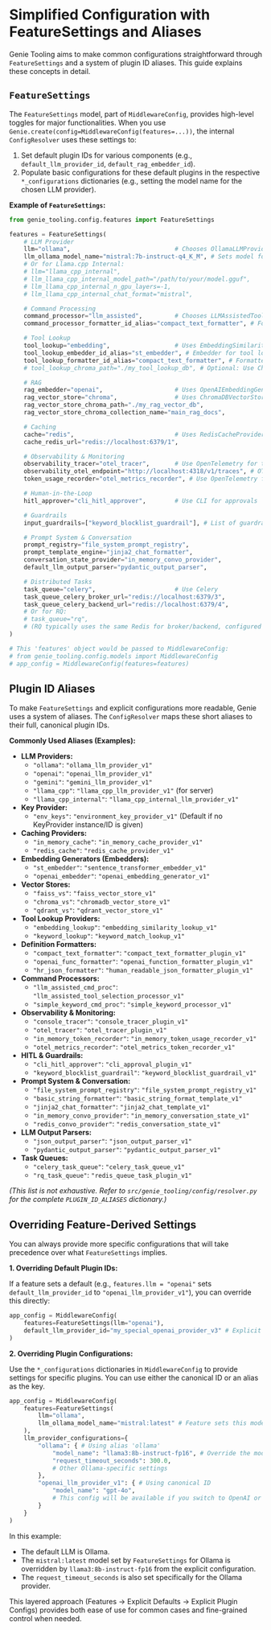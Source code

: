 # Simplified Configuration with FeatureSettings and Aliases

Genie Tooling aims to make common configurations straightforward through `FeatureSettings` and a system of plugin ID aliases. This guide explains these concepts in detail.

## `FeatureSettings`

The `FeatureSettings` model, part of `MiddlewareConfig`, provides high-level toggles for major functionalities. When you use `Genie.create(config=MiddlewareConfig(features=...))`, the internal `ConfigResolver` uses these settings to:

1.  Set default plugin IDs for various components (e.g., `default_llm_provider_id`, `default_rag_embedder_id`).
2.  Populate basic configurations for these default plugins in the respective `*_configurations` dictionaries (e.g., setting the model name for the chosen LLM provider).

**Example of `FeatureSettings`:**

```python
from genie_tooling.config.features import FeatureSettings

features = FeatureSettings(
    # LLM Provider
    llm="ollama",                             # Chooses OllamaLLMProviderPlugin
    llm_ollama_model_name="mistral:7b-instruct-q4_K_M", # Sets model for Ollama
    # Or for Llama.cpp Internal:
    # llm="llama_cpp_internal",
    # llm_llama_cpp_internal_model_path="/path/to/your/model.gguf",
    # llm_llama_cpp_internal_n_gpu_layers=-1,
    # llm_llama_cpp_internal_chat_format="mistral",

    # Command Processing
    command_processor="llm_assisted",         # Chooses LLMAssistedToolSelectionProcessorPlugin
    command_processor_formatter_id_alias="compact_text_formatter", # Formatter for LLM prompt

    # Tool Lookup
    tool_lookup="embedding",                  # Uses EmbeddingSimilarityLookupProvider
    tool_lookup_embedder_id_alias="st_embedder", # Embedder for tool lookup
    tool_lookup_formatter_id_alias="compact_text_formatter", # Formatter for tool indexing
    # tool_lookup_chroma_path="./my_tool_lookup_db", # Optional: Use ChromaDB for tool lookup embeddings

    # RAG
    rag_embedder="openai",                    # Uses OpenAIEmbeddingGenerator for RAG
    rag_vector_store="chroma",                # Uses ChromaDBVectorStore for RAG
    rag_vector_store_chroma_path="./my_rag_vector_db",
    rag_vector_store_chroma_collection_name="main_rag_docs",

    # Caching
    cache="redis",                            # Uses RedisCacheProvider
    cache_redis_url="redis://localhost:6379/1",

    # Observability & Monitoring
    observability_tracer="otel_tracer",       # Use OpenTelemetry for traces
    observability_otel_endpoint="http://localhost:4318/v1/traces", # OTLP/HTTP endpoint
    token_usage_recorder="otel_metrics_recorder", # Use OpenTelemetry for token metrics

    # Human-in-the-Loop
    hitl_approver="cli_hitl_approver",        # Use CLI for approvals

    # Guardrails
    input_guardrails=["keyword_blocklist_guardrail"], # List of guardrail aliases/IDs

    # Prompt System & Conversation
    prompt_registry="file_system_prompt_registry",
    prompt_template_engine="jinja2_chat_formatter",
    conversation_state_provider="in_memory_convo_provider",
    default_llm_output_parser="pydantic_output_parser",

    # Distributed Tasks
    task_queue="celery",                      # Use Celery
    task_queue_celery_broker_url="redis://localhost:6379/3",
    task_queue_celery_backend_url="redis://localhost:6379/4",
    # Or for RQ:
    # task_queue="rq",
    # (RQ typically uses the same Redis for broker/backend, configured via redis_url in its plugin config)
)

# This 'features' object would be passed to MiddlewareConfig:
# from genie_tooling.config.models import MiddlewareConfig
# app_config = MiddlewareConfig(features=features)
```

## Plugin ID Aliases

To make `FeatureSettings` and explicit configurations more readable, Genie uses a system of aliases. The `ConfigResolver` maps these short aliases to their full, canonical plugin IDs.

**Commonly Used Aliases (Examples):**

*   **LLM Providers:**
    *   `"ollama"`: `"ollama_llm_provider_v1"`
    *   `"openai"`: `"openai_llm_provider_v1"`
    *   `"gemini"`: `"gemini_llm_provider_v1"`
    *   `"llama_cpp"`: `"llama_cpp_llm_provider_v1"` (for server)
    *   `"llama_cpp_internal"`: `"llama_cpp_internal_llm_provider_v1"`
*   **Key Provider:**
    *   `"env_keys"`: `"environment_key_provider_v1"` (Default if no KeyProvider instance/ID is given)
*   **Caching Providers:**
    *   `"in_memory_cache"`: `"in_memory_cache_provider_v1"`
    *   `"redis_cache"`: `"redis_cache_provider_v1"`
*   **Embedding Generators (Embedders):**
    *   `"st_embedder"`: `"sentence_transformer_embedder_v1"`
    *   `"openai_embedder"`: `"openai_embedding_generator_v1"`
*   **Vector Stores:**
    *   `"faiss_vs"`: `"faiss_vector_store_v1"`
    *   `"chroma_vs"`: `"chromadb_vector_store_v1"`
    *   `"qdrant_vs"`: `"qdrant_vector_store_v1"`
*   **Tool Lookup Providers:**
    *   `"embedding_lookup"`: `"embedding_similarity_lookup_v1"`
    *   `"keyword_lookup"`: `"keyword_match_lookup_v1"`
*   **Definition Formatters:**
    *   `"compact_text_formatter"`: `"compact_text_formatter_plugin_v1"`
    *   `"openai_func_formatter"`: `"openai_function_formatter_plugin_v1"`
    *   `"hr_json_formatter"`: `"human_readable_json_formatter_plugin_v1"`
*   **Command Processors:**
    *   `"llm_assisted_cmd_proc"`: `"llm_assisted_tool_selection_processor_v1"`
    *   `"simple_keyword_cmd_proc"`: `"simple_keyword_processor_v1"`
*   **Observability & Monitoring:**
    *   `"console_tracer"`: `"console_tracer_plugin_v1"`
    *   `"otel_tracer"`: `"otel_tracer_plugin_v1"`
    *   `"in_memory_token_recorder"`: `"in_memory_token_usage_recorder_v1"`
    *   `"otel_metrics_recorder"`: `"otel_metrics_token_recorder_v1"`
*   **HITL & Guardrails:**
    *   `"cli_hitl_approver"`: `"cli_approval_plugin_v1"`
    *   `"keyword_blocklist_guardrail"`: `"keyword_blocklist_guardrail_v1"`
*   **Prompt System & Conversation:**
    *   `"file_system_prompt_registry"`: `"file_system_prompt_registry_v1"`
    *   `"basic_string_formatter"`: `"basic_string_format_template_v1"`
    *   `"jinja2_chat_formatter"`: `"jinja2_chat_template_v1"`
    *   `"in_memory_convo_provider"`: `"in_memory_conversation_state_v1"`
    *   `"redis_convo_provider"`: `"redis_conversation_state_v1"`
*   **LLM Output Parsers:**
    *   `"json_output_parser"`: `"json_output_parser_v1"`
    *   `"pydantic_output_parser"`: `"pydantic_output_parser_v1"`
*   **Task Queues:**
    *   `"celery_task_queue"`: `"celery_task_queue_v1"`
    *   `"rq_task_queue"`: `"redis_queue_task_plugin_v1"`

*(This list is not exhaustive. Refer to `src/genie_tooling/config/resolver.py` for the complete `PLUGIN_ID_ALIASES` dictionary.)*

## Overriding Feature-Derived Settings

You can always provide more specific configurations that will take precedence over what `FeatureSettings` implies.

**1. Overriding Default Plugin IDs:**

If a feature sets a default (e.g., `features.llm = "openai"` sets `default_llm_provider_id` to `"openai_llm_provider_v1"`), you can override this directly:

```python
app_config = MiddlewareConfig(
    features=FeatureSettings(llm="openai"),
    default_llm_provider_id="my_special_openai_provider_v3" # Explicit override
)
```

**2. Overriding Plugin Configurations:**

Use the `*_configurations` dictionaries in `MiddlewareConfig` to provide settings for specific plugins. You can use either the canonical ID or an alias as the key.

```python
app_config = MiddlewareConfig(
    features=FeatureSettings(
        llm="ollama",
        llm_ollama_model_name="mistral:latest" # Feature sets this model
    ),
    llm_provider_configurations={
        "ollama": { # Using alias 'ollama'
            "model_name": "llama3:8b-instruct-fp16", # Override the model
            "request_timeout_seconds": 300.0,
            # Other Ollama-specific settings
        },
        "openai_llm_provider_v1": { # Using canonical ID
            "model_name": "gpt-4o",
            # This config will be available if you switch to OpenAI or use it explicitly
        }
    }
)
```

In this example:
*   The default LLM is Ollama.
*   The `mistral:latest` model set by `FeatureSettings` for Ollama is overridden by `llama3:8b-instruct-fp16` from the explicit configuration.
*   The `request_timeout_seconds` is also set specifically for the Ollama provider.

This layered approach (Features -> Explicit Defaults -> Explicit Plugin Configs) provides both ease of use for common cases and fine-grained control when needed.
